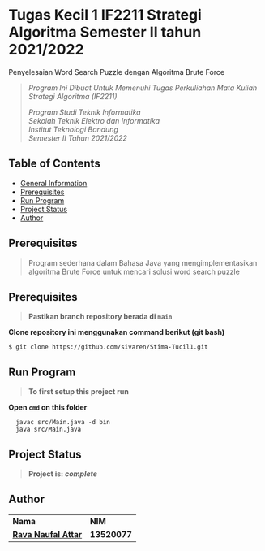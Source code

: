 # Tugas Kecil 1 IF2211 Strategi Algoritma Semester II tahun 2021/2022
Penyelesaian Word Search Puzzle dengan Algoritma Brute Force

> _Program Ini Dibuat Untuk Memenuhi Tugas Perkuliahan Mata Kuliah Strategi Algoritma (IF2211)_ <br/>
>
> _Program Studi Teknik Informatika <br/>
> Sekolah Teknik Elektro dan Informatika <br/>
> Institut Teknologi Bandung <br/>
> Semester II Tahun 2021/2022 <br/>_

## Table of Contents
* [General Information](#general-information)
* [Prerequisites](#prerequisites)
* [Run Program](#run-program)
* [Project Status](#project-status)
* [Author](#author)

## Prerequisites
> Program sederhana dalam Bahasa Java yang mengimplementasikan algoritma Brute Force untuk mencari solusi word search puzzle

## Prerequisites
> **Pastikan branch repository berada di `main`** </br>

**Clone repository ini menggunakan command berikut (git bash)**
```
$ git clone https://github.com/sivaren/Stima-Tucil1.git
```

## Run Program
> **To first setup this project run** </br>

**Open `cmd` on this folder**
```
  javac src/Main.java -d bin
  java src/Main.java
```

## Project Status
> **Project is: _complete_**

## Author
<table>
    <tr>
      <td><b>Nama</b></td>
      <td><b>NIM</b></td>
    </tr>
    <tr>
      <td><a href="https://github.com/sivaren"><b>Rava Naufal Attar</b></a></td>
      <td><b>13520077</b></td>
    </tr>
</table>